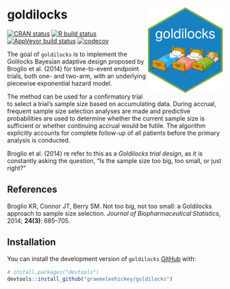 
<!-- README.md is generated from README.Rmd. Please edit that file -->

# goldilocks <img src="man/figures/hex.png" width = "175" height = "200" align="right" />

<!-- badges: start -->

[![CRAN
status](https://www.r-pkg.org/badges/version/goldilocks)](https://CRAN.R-project.org/package=goldilocks)
[![R build
status](https://github.com/graemeleehickey/goldilocks/workflows/R-CMD-check/badge.svg)](https://github.com/graemeleehickey/goldilocks/actions)
[![AppVeyor build
status](https://ci.appveyor.com/api/projects/status/github/graemeleehickey/goldilocks?branch=main&svg=true)](https://ci.appveyor.com/project/graemeleehickey/goldilocks)
[![codecov](https://codecov.io/gh/graemeleehickey/goldilocks/branch/main/graph/badge.svg?token=9V6BH1Q4K3)](https://codecov.io/gh/graemeleehickey/goldilocks)
<!-- badges: end -->

The goal of `goldilocks` is to implement the Golilocks Bayesian adaptive
design proposed by Broglio et al. (2014) for time-to-event endpoint
trials, both one- and two-arm, with an underlying piecewise exponential
hazard model.

The method can be used for a confirmatory trial to select a trial’s
sample size based on accumulating data. During accrual, frequent sample
size selection analyses are made and predictive probabilities are used
to determine whether the current sample size is sufficient or whether
continuing accrual would be futile. The algorithm explicitly accounts
for complete follow-up of all patients before the primary analysis is
conducted.

Broglio et al. (2014) re refer to this as a *Goldilocks trial design*,
as it is constantly asking the question, “Is the sample size too big,
too small, or just right?”

## References

Broglio KR, Connor JT, Berry SM. Not too big, not too small: a
Goldilocks approach to sample size selection. *Journal of
Biopharmaceutical Statistics*, 2014; **24(3)**: 685–705.

## Installation

You can install the development version of `goldilocks`
[GitHub](https://github.com/) with:

``` r
# install.packages("devtools")
devtools::install_github("graemeleehickey/goldilocks")
```
